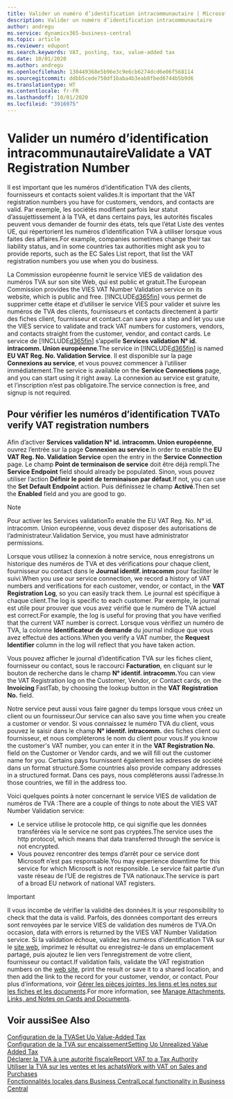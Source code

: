 ```yaml
---
title: Valider un numéro d’identification intracommunautaire | Microsoft Docs
description: Valider un numéro d’identification intracommunautaire
author: andregu
ms.service: dynamics365-business-central
ms.topic: article
ms.reviewer: edupont
ms.search.keywords: VAT, posting, tax, value-added tax
ms.date: 10/01/2020
ms.author: andregu
ms.openlocfilehash: 130449368e5b96e3c9e6cb6274dcd6e06f568114
ms.sourcegitcommit: ddbb5cede750df1baba4b3eab8fbed6744b5b9d6
ms.translationtype: HT
ms.contentlocale: fr-FR
ms.lasthandoff: 10/01/2020
ms.locfileid: "3916975"
---
```

# <a name="validate-a-vat-registration-number"></a><span data-ttu-id="333e5-103">Valider un numéro d’identification intracommunautaire</span><span class="sxs-lookup"><span data-stu-id="333e5-103">Validate a VAT Registration Number</span></span>

<span data-ttu-id="333e5-104">Il est important que les numéros d’identification TVA des clients, fournisseurs et contacts soient valides.</span><span class="sxs-lookup"><span data-stu-id="333e5-104">It is important that the VAT registration numbers you have for customers, vendors, and contacts are valid.</span></span> <span data-ttu-id="333e5-105">Par exemple, les sociétés modifient parfois leur statut d’assujettissement à la TVA, et dans certains pays, les autorités fiscales peuvent vous demander de fournir des états, tels que l’état Liste des ventes UE, qui répertorient les numéros d’identification TVA à utiliser lorsque vous faites des affaires.</span><span class="sxs-lookup"><span data-stu-id="333e5-105">For example, companies sometimes change their tax liability status, and in some countries tax authorities might ask you to provide reports, such as the EC Sales List report, that list the VAT registration numbers you use when you do business.</span></span>

<span data-ttu-id="333e5-106">La Commission européenne fournit le service VIES de validation des numéros TVA sur son site Web, qui est public et gratuit.</span><span class="sxs-lookup"><span data-stu-id="333e5-106">The European Commission provides the VIES VAT Number Validation service on its website, which is public and free.</span></span> [!INCLUDE[d365fin](includes/d365fin_md.md)] <span data-ttu-id="333e5-107">vous permet de supprimer cette étape et d’utiliser le service VIES pour valider et suivre les numéros de TVA des clients, fournisseurs et contacts directement à partir des fiches client, fournisseur et contact.</span><span class="sxs-lookup"><span data-stu-id="333e5-107">can save you a step and let you use the VIES service to validate and track VAT numbers for customers, vendors, and contacts straight from the customer, vendor, and contact cards.</span></span> <span data-ttu-id="333e5-108">Le service de [!INCLUDE[d365fin](includes/d365fin_md.md)] s’appelle **Services validation N° id. intracomm. Union européenne**.</span><span class="sxs-lookup"><span data-stu-id="333e5-108">The service in [!INCLUDE[d365fin](includes/d365fin_md.md)] is named **EU VAT Reg. No. Validation Service**.</span></span> <span data-ttu-id="333e5-109">Il est disponible sur la page **Connexions au service**, et vous pouvez commencer à l’utiliser immédiatement.</span><span class="sxs-lookup"><span data-stu-id="333e5-109">The service is available on the **Service Connections** page, and you can start using it right away.</span></span> <span data-ttu-id="333e5-110">La connexion au service est gratuite, et l’inscription n’est pas obligatoire.</span><span class="sxs-lookup"><span data-stu-id="333e5-110">The service connection is free, and signup is not required.</span></span>

## <a name="to-verify-vat-registration-numbers"></a><span data-ttu-id="333e5-111">Pour vérifier les numéros d’identification TVA</span><span class="sxs-lookup"><span data-stu-id="333e5-111">To verify VAT registration numbers</span></span>

<span data-ttu-id="333e5-112">Afin d’activer **Services validation N° id. intracomm. Union européenne**, ouvrez l’entrée sur la page **Connexion au service**.</span><span class="sxs-lookup"><span data-stu-id="333e5-112">In order to enable the **EU VAT Reg. No. Validation Service** open the entry in the **Service Connection** page.</span></span> <span data-ttu-id="333e5-113">Le champ **Point de terminaison de service** doit être déjà rempli.</span><span class="sxs-lookup"><span data-stu-id="333e5-113">The **Service Endpoint** field should already be populated.</span></span> <span data-ttu-id="333e5-114">Sinon, vous pouvez utiliser l’action **Définir le point de terminaison par défaut**.</span><span class="sxs-lookup"><span data-stu-id="333e5-114">If not, you can use the **Set Default Endpoint** action.</span></span> <span data-ttu-id="333e5-115">Puis définissez le champ **Activé**.</span><span class="sxs-lookup"><span data-stu-id="333e5-115">Then set the **Enabled** field and you are good to go.</span></span>

> [!NOTE]
> <span data-ttu-id="333e5-116">Pour activer les Services validation</span><span class="sxs-lookup"><span data-stu-id="333e5-116">To enable the EU VAT Reg. No.</span></span> <span data-ttu-id="333e5-117">N° id. intracomm. Union européenne, vous devez disposer des autorisations de l’administrateur.</span><span class="sxs-lookup"><span data-stu-id="333e5-117">Validation Service, you must have administrator permissions.</span></span>

<span data-ttu-id="333e5-118">Lorsque vous utilisez la connexion à notre service, nous enregistrons un historique des numéros de TVA et des vérifications pour chaque client, fournisseur ou contact dans le **Journal identif. intracomm** pour faciliter le suivi.</span><span class="sxs-lookup"><span data-stu-id="333e5-118">When you use our service connection, we record a history of VAT numbers and verifications for each customer, vendor, or contact, in the **VAT Registration Log**, so you can easily track them.</span></span> <span data-ttu-id="333e5-119">Le journal est spécifique à chaque client.</span><span class="sxs-lookup"><span data-stu-id="333e5-119">The log is specific to each customer.</span></span> <span data-ttu-id="333e5-120">Par exemple, le journal est utile pour prouver que vous avez vérifié que le numéro de TVA actuel est correct.</span><span class="sxs-lookup"><span data-stu-id="333e5-120">For example, the log is useful for proving that you have verified that the current VAT number is correct.</span></span> <span data-ttu-id="333e5-121">Lorsque vous vérifiez un numéro de TVA, la colonne **Identificateur de demande** du journal indique que vous avez effectué des actions.</span><span class="sxs-lookup"><span data-stu-id="333e5-121">When you verify a VAT number, the **Request Identifier** column in the log will reflect that you have taken action.</span></span>

<span data-ttu-id="333e5-122">Vous pouvez afficher le journal d’identification TVA sur les fiches client, fournisseur ou contact, sous le raccourci **Facturation**, en cliquant sur le bouton de recherche dans le champ **N° identif. intracomm.**</span><span class="sxs-lookup"><span data-stu-id="333e5-122">You can view the VAT Registration log on the Customer, Vendor, or Contact cards, on the **Invoicing** FastTab, by choosing the lookup button in the **VAT Registration No.** field.</span></span>  

<span data-ttu-id="333e5-123">Notre service peut aussi vous faire gagner du temps lorsque vous créez un client ou un fournisseur.</span><span class="sxs-lookup"><span data-stu-id="333e5-123">Our service can also save you time when you create a customer or vendor.</span></span> <span data-ttu-id="333e5-124">Si vous connaissez le numéro TVA du client, vous pouvez le saisir dans le champ **N° identif. intracomm.** des fiches client ou fournisseur, et nous complèterons le nom du client pour vous.</span><span class="sxs-lookup"><span data-stu-id="333e5-124">If you know the customer's VAT number, you can enter it in the **VAT Registration No.** field on the Customer or Vendor cards, and we will fill out the customer name for you.</span></span> <span data-ttu-id="333e5-125">Certains pays fournissent également les adresses de société dans un format structuré.</span><span class="sxs-lookup"><span data-stu-id="333e5-125">Some countries also provide company addresses in a structured format.</span></span> <span data-ttu-id="333e5-126">Dans ces pays, nous compléterons aussi l’adresse.</span><span class="sxs-lookup"><span data-stu-id="333e5-126">In those countries, we fill in the address too.</span></span>  

<span data-ttu-id="333e5-127">Voici quelques points à noter concernant le service VIES de validation de numéros de TVA :</span><span class="sxs-lookup"><span data-stu-id="333e5-127">There are a couple of things to note about the VIES VAT Number Validation service:</span></span>

* <span data-ttu-id="333e5-128">Le service utilise le protocole http, ce qui signifie que les données transférées via le service ne sont pas cryptées.</span><span class="sxs-lookup"><span data-stu-id="333e5-128">The service uses the http protocol, which means that data transferred through the service is not encrypted.</span></span>  
* <span data-ttu-id="333e5-129">Vous pouvez rencontrer des temps d’arrêt pour ce service dont Microsoft n’est pas responsable.</span><span class="sxs-lookup"><span data-stu-id="333e5-129">You may experience downtime for this service for which Microsoft is not responsible.</span></span> <span data-ttu-id="333e5-130">Le service fait partie d’un vaste réseau de l’UE de registres de TVA nationaux.</span><span class="sxs-lookup"><span data-stu-id="333e5-130">The service is part of a broad EU network of national VAT registers.</span></span>

> [!IMPORTANT]
> <span data-ttu-id="333e5-131">Il vous incombe de vérifier la validité des données.</span><span class="sxs-lookup"><span data-stu-id="333e5-131">It is your responsibility to check that the data is valid.</span></span> <span data-ttu-id="333e5-132">Parfois, des données comportant des erreurs sont renvoyées par le service VIES de validation des numéros de TVA.</span><span class="sxs-lookup"><span data-stu-id="333e5-132">On occasion, data with errors is returned by the VIES VAT Number Validation service.</span></span> <span data-ttu-id="333e5-133">Si la validation échoue, validez les numéros d’identification TVA sur le [site web](https://ec.europa.eu/taxation_customs/vies/), imprimez le résultat ou enregistrez-le dans un emplacement partagé, puis ajoutez le lien vers l’enregistrement de votre client, fournisseur ou contact.</span><span class="sxs-lookup"><span data-stu-id="333e5-133">If validation fails, validate the VAT registration numbers on the [web site](https://ec.europa.eu/taxation_customs/vies/), print the result or save it to a shared location, and then add the link to the record for your customer, vendor, or contact.</span></span> <span data-ttu-id="333e5-134">Pour plus d’informations, voir [Gérer les pièces jointes, les liens et les notes sur les fiches et les documents](ui-how-add-link-to-record.md).</span><span class="sxs-lookup"><span data-stu-id="333e5-134">For more information, see [Manage Attachments, Links, and Notes on Cards and Documents](ui-how-add-link-to-record.md).</span></span>

## <a name="see-also"></a><span data-ttu-id="333e5-135">Voir aussi</span><span class="sxs-lookup"><span data-stu-id="333e5-135">See Also</span></span>

[<span data-ttu-id="333e5-136">Configuration de la TVA</span><span class="sxs-lookup"><span data-stu-id="333e5-136">Set Up Value-Added Tax</span></span>](finance-setup-vat.md)  
[<span data-ttu-id="333e5-137">Configuration de la TVA sur encaissement</span><span class="sxs-lookup"><span data-stu-id="333e5-137">Setting Up Unrealized Value Added Tax</span></span>](finance-setup-unrealized-vat.md)  
[<span data-ttu-id="333e5-138">Déclarer la TVA à une autorité fiscale</span><span class="sxs-lookup"><span data-stu-id="333e5-138">Report VAT to a Tax Authority</span></span>](finance-how-report-vat.md)  
[<span data-ttu-id="333e5-139">Utiliser la TVA sur les ventes et les achats</span><span class="sxs-lookup"><span data-stu-id="333e5-139">Work with VAT on Sales and Purchases</span></span>](finance-work-with-vat.md)  
[<span data-ttu-id="333e5-140">Fonctionnalités locales dans Business Central</span><span class="sxs-lookup"><span data-stu-id="333e5-140">Local functionality in Business Central</span></span>](about-localization.md)  
